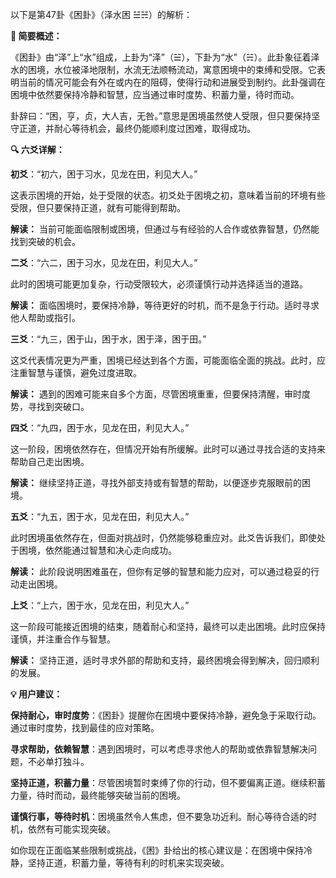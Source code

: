 以下是第47卦《困卦》（泽水困 ☱☵）的解析：

__🌱 简要概述：__

《困卦》由“泽”上“水”组成，上卦为“泽”（☱），下卦为“水”（☵）。此卦象征着泽水的困境，水位被泽地限制，水流无法顺畅流动，寓意困境中的束缚和受限。它表明当前的情况可能会有外在或内在的阻碍，使得行动和进展受到制约。此卦强调在困境中依然要保持冷静和智慧，应当通过审时度势、积蓄力量，待时而动。

卦辞曰：“困，亨，贞，大人吉，无咎。”意思是困境虽然使人受限，但只要保持坚守正道，并耐心等待机会，最终仍能顺利度过困难，取得成功。

__🔍 六爻详解：__

__初爻__：“初六，困于习水，见龙在田，利见大人。”

这表示困境的开始，处于受限的状态。初爻处于困境之初，意味着当前的环境有些受限，但只要保持正道，就有可能得到帮助。

__解读：__ 当前可能面临限制或困境，但通过与有经验的人合作或依靠智慧，仍然能找到突破的机会。

__二爻__：“六二，困于习水，见龙在田，利见大人。”

此时的困境可能更加复杂，行动受限较大，必须谨慎行动并选择适当的道路。

__解读：__ 面临困境时，要保持冷静，等待更好的时机，而不是急于行动。适时寻求他人帮助或指引。

__三爻__：“九三，困于山，困于水，困于泽，困于田。”

这爻代表情况更为严重，困境已经达到各个方面，可能面临全面的挑战。此时，应注重智慧与谨慎，避免过度进取。

__解读：__ 遇到的困难可能来自多个方面，尽管困境重重，但要保持清醒，审时度势，寻找到突破口。

__四爻__：“九四，困于水，见龙在田，利见大人。”

这一阶段，困境依然存在，但情况开始有所缓解。此时可以通过寻找合适的支持来帮助自己走出困境。

__解读：__ 继续坚持正道，寻找外部支持或有智慧的帮助，以便逐步克服眼前的困境。

__五爻__：“九五，困于水，见龙在田，利见大人。”

此时困境虽依然存在，但面对挑战时，仍然能够稳重应对。此爻告诉我们，即使处于困境，依然能通过智慧和决心走向成功。

__解读：__ 此阶段说明困难虽在，但你有足够的智慧和能力应对，可以通过稳妥的行动走出困境。

__上爻__：“上六，困于水，见龙在田，利见大人。”

这一阶段可能接近困境的结束，随着耐心和坚持，最终可以走出困境。此时应保持谨慎，并注重合作与智慧。

__解读：__ 坚持正道，适时寻求外部的帮助和支持，最终困境会得到解决，回归顺利的发展。

__💡 用户建议：__

__保持耐心，审时度势__：《困卦》提醒你在困境中要保持冷静，避免急于采取行动。通过审时度势，找到最佳的应对策略。

__寻求帮助，依赖智慧__：遇到困境时，可以考虑寻求他人的帮助或依靠智慧解决问题，不必单打独斗。

__坚持正道，积蓄力量__：尽管困境暂时束缚了你的行动，但不要偏离正道。继续积蓄力量，待时而动，最终能够突破当前的困境。

__谨慎行事，等待时机__：困境虽然令人焦虑，但不要急功近利。耐心等待合适的时机，依然有可能实现突破。

如你现在正面临某些限制或挑战，《困》卦给出的核心建议是：在困境中保持冷静，坚持正道，积蓄力量，等待有利的时机来实现突破。

